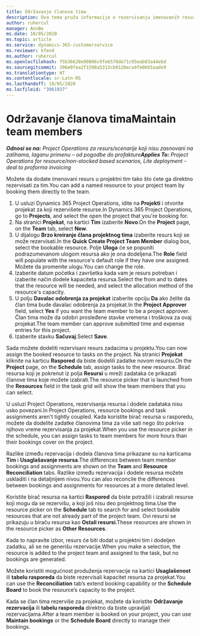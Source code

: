 ```yaml
---
title: Održavanje članova tima
description: Ova tema pruža informacije o rezervisanju imenovanih resursa za timove projekta i njihovom dodeljivanju zadacima.
author: ruhercul
manager: AnnBe
ms.date: 10/05/2020
ms.topic: article
ms.service: dynamics-365-customerservice
ms.reviewer: kfend
ms.author: ruhercul
ms.openlocfilehash: f5b36628e90896c9fe6570de71c95eab83a44ebd
ms.sourcegitcommit: 396e0fea2f1598a5313cb0128eca4fe0bb5aade9
ms.translationtype: HT
ms.contentlocale: sr-Latn-RS
ms.lasthandoff: 10/05/2020
ms.locfileid: "3961937"
---
```

# <a name="maintain-team-members"></a><span data-ttu-id="5f9a8-103">Održavanje članova tima</span><span class="sxs-lookup"><span data-stu-id="5f9a8-103">Maintain team members</span></span>

<span data-ttu-id="5f9a8-104">_**Odnosi se na:** Project Operations za resurs/scenarije koji nisu zasnovani na zalihama, laganu primenu – od pogodbe do profakture_</span><span class="sxs-lookup"><span data-stu-id="5f9a8-104">_**Applies To:** Project Operations for resource/non-stocked based scenarios, Lite deployment - deal to proforma invoicing_</span></span>

<span data-ttu-id="5f9a8-105">Možete da dodate imenovani resurs u projektni tim tako što ćete ga direktno rezervisati za tim.</span><span class="sxs-lookup"><span data-stu-id="5f9a8-105">You can add a named resource to your project team by booking them directly to the team.</span></span>

1. <span data-ttu-id="5f9a8-106">U usluzi Dynamics 365 Project Operations, idite na **Projekti** i otvorite projekat za koji rezervišete resurse.</span><span class="sxs-lookup"><span data-stu-id="5f9a8-106">In Dynamics 365 Project Operations, go to **Projects**, and select the open the project that you're booking for.</span></span>
2. <span data-ttu-id="5f9a8-107">Na stranici **Projekat**, na kartici **Tim** izaberite **Novo**.</span><span class="sxs-lookup"><span data-stu-id="5f9a8-107">On the **Project** page, on the **Team** tab, select **New**.</span></span> 
3. <span data-ttu-id="5f9a8-108">U dijalogu **Brzo kreiranje člana projektnog tima** izaberite resurs koji se može rezervisati.</span><span class="sxs-lookup"><span data-stu-id="5f9a8-108">In the **Quick Create Project Team Member** dialog box, select the bookable resource.</span></span> <span data-ttu-id="5f9a8-109">Polje **Uloga** će se popuniti podrazumevanom ulogom resursa ako je ona dodeljena.</span><span class="sxs-lookup"><span data-stu-id="5f9a8-109">The **Role** field will populate with the resource's default role if they have one assigned.</span></span> <span data-ttu-id="5f9a8-110">Možete da promenite ulogu.</span><span class="sxs-lookup"><span data-stu-id="5f9a8-110">You can change the role.</span></span> 
4. <span data-ttu-id="5f9a8-111">Izaberite datum početka i završetka kada vam je resurs potreban i izaberite način dodele kapaciteta resursa.</span><span class="sxs-lookup"><span data-stu-id="5f9a8-111">Select the from and to dates that the resource will be needed, and select the allocation method of the resource's capacity.</span></span> 
5. <span data-ttu-id="5f9a8-112">U polju **Davalac odobrenja za projekat** izaberite opciju **Da** ako želite da član tima bude davalac odobrenja za projekat.</span><span class="sxs-lookup"><span data-stu-id="5f9a8-112">In the **Project Approver** field, select **Yes** if you want the team member to be a project approver.</span></span> <span data-ttu-id="5f9a8-113">Član tima može da odobri prosleđene stavke vremena i troškova za ovaj projekat.</span><span class="sxs-lookup"><span data-stu-id="5f9a8-113">The team member can approve submitted time and expense entries for this project.</span></span> 
6. <span data-ttu-id="5f9a8-114">Izaberite stavku **Sačuvaj**.</span><span class="sxs-lookup"><span data-stu-id="5f9a8-114">Select **Save**.</span></span>

<span data-ttu-id="5f9a8-115">Sada možete dodeliti rezervisani resurs zadacima u projektu.</span><span class="sxs-lookup"><span data-stu-id="5f9a8-115">You can now assign the booked resource to tasks on the project.</span></span> <span data-ttu-id="5f9a8-116">Na stranici **Projekat** kliknite na karticu **Raspored** da biste dodelili zadatke novom resursu.</span><span class="sxs-lookup"><span data-stu-id="5f9a8-116">On the **Project** page, on the **Schedule** tab, assign tasks to the new resource.</span></span> <span data-ttu-id="5f9a8-117">Birač resursa koji je pokrenut iz polja **Resursi** u mreži zadataka će prikazati članove tima koje možete izabrati.</span><span class="sxs-lookup"><span data-stu-id="5f9a8-117">The resource picker that is launched from the **Resources** field in the task grid will show the team members that you can select.</span></span>


<span data-ttu-id="5f9a8-118">U usluzi Project Operations, rezervisanja resursa i dodele zadataka nisu usko povezani.</span><span class="sxs-lookup"><span data-stu-id="5f9a8-118">In Project Operations, resource bookings and task assignments aren't tightly coupled.</span></span> <span data-ttu-id="5f9a8-119">Kada koristite birač resursa u rasporedu, možete da dodelite zadatke članovima tima za više sati nego što pokriva njihovo vreme rezervisanja za projekat.</span><span class="sxs-lookup"><span data-stu-id="5f9a8-119">When you use the resource picker in the schedule, you can assign tasks to team members for more hours than their bookings cover on the project.</span></span>

<span data-ttu-id="5f9a8-120">Razlike između rezervacija i dodela članova tima prikazane su na karticama **Tim** i **Usaglašavanje resursa**.</span><span class="sxs-lookup"><span data-stu-id="5f9a8-120">The differences between team member bookings and assignments are shown on the **Team** and **Resource Reconciliation** tabs.</span></span> <span data-ttu-id="5f9a8-121">Razlike između rezervacija i dodele resursa možete uskladiti i na detaljnijem nivou.</span><span class="sxs-lookup"><span data-stu-id="5f9a8-121">You can also reconcile the differences between bookings and assignments for resources at a more detailed level.</span></span>

<span data-ttu-id="5f9a8-122">Koristite birač resursa na kartici **Raspored** da biste potražili i izabrali resurse koji mogu da se rezervišu, a koji još nisu deo projektnog tima.</span><span class="sxs-lookup"><span data-stu-id="5f9a8-122">Use the resource picker on the **Schedule** tab to search for and select bookable resources that are not already part of the project team.</span></span> <span data-ttu-id="5f9a8-123">Ovi resursi se prikazuju u biraču resursa kao **Ostali resursi**.</span><span class="sxs-lookup"><span data-stu-id="5f9a8-123">These resources are shown in the resource picker as **Other Resources**.</span></span>

<span data-ttu-id="5f9a8-124">Kada to napravite izbor, resurs će biti dodat u projektni tim i dodeljen zadatku, ali se ne generišu rezervacije.</span><span class="sxs-lookup"><span data-stu-id="5f9a8-124">When you make a selection, the resource is added to the project team and assigned to the task, but no bookings are generated.</span></span>

<span data-ttu-id="5f9a8-125">Možete koristiti mogućnost produženja rezervacije na kartici **Usaglašenost** ili **tabelu rasporeda** da biste rezervisali kapacitet resursa za projekat.</span><span class="sxs-lookup"><span data-stu-id="5f9a8-125">You can use the **Reconciliation** tab’s extend booking capability or the **Schedule Board** to book the resource’s capacity to the project.</span></span>

<span data-ttu-id="5f9a8-126">Kada se član tima rezerviše za projekat, možete da koristite **Održavanje rezervacija** ili **tabelu rasporeda** direktno da biste upravljali rezervacijama.</span><span class="sxs-lookup"><span data-stu-id="5f9a8-126">After a team member is booked on your project, you can use **Maintain bookings** or the **Schedule Board** directly to manage their bookings.</span></span>
